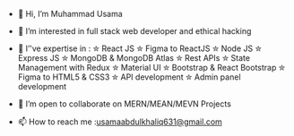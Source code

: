 - 👋 Hi, I’m Muhammad Usama
- 👀 I’m interested in full stack web developer and ethical hacking
- 🌱 I’'ve expertise in :
      ✮ React JS
      ✮ Figma to ReactJS
      ✮ Node JS
      ✮ Express JS
      ✮ MongoDB & MongoDB Atlas
      ✮ Rest APIs
      ✮ State Management with Redux
      ✮ Material UI
      ✮ Bootstrap & React Bootstrap
      ✮ Figma to HTML5 & CSS3
      ✮ API development
      ✮ Admin panel development

- 💞️ I’m open to collaborate on MERN/MEAN/MEVN Projects
- 📫 How to reach me :usamaabdulkhaliq631@gmail.com

<!---
usama631/usama631 is a ✨ special ✨ repository because its `README.md` (this file) appears on your GitHub profile.
You can click the Preview link to take a look at your changes.
--->
